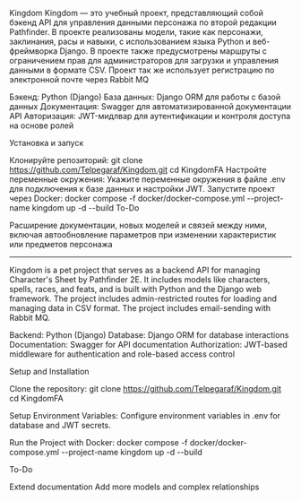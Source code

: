 Kingdom
Kingdom — это учебный проект, представляющий собой бэкенд API для управления данными персонажа по второй редакции Pathfinder. В проекте реализованы модели, такие как персонажи, заклинания, расы и навыки, с использованием языка Python и веб-фреймворка Django. В проекте также предусмотрены маршруты с ограничением прав для администраторов для загрузки и управления данными в формате CSV. Проект так же использует регистрацию по электронной почте через Rabbit MQ

Бэкенд: Python (Django) База данных: Django ORM для работы с базой данных Документация: Swagger для автоматизированной документации API Авторизация: JWT-мидлвар для аутентификации и контроля доступа на основе ролей

Установка и запуск

Клонируйте репозиторий: git clone https://github.com/Telpegaraf/Kingdom.git cd KingdomFA
Настройте переменные окружения: Укажите переменные окружения в файле .env для подключения к базе данных и настройки JWT.
Запустите проект через Docker: docker compose -f docker/docker-compose.yml --project-name kingdom up -d --build
To-Do

Расширение документации, новых моделей и связей между ними, включая автообновление параметров при изменении характеристик или предметов персонажа
_______________________________________________________________________________________________________________
Kingdom is a pet project that serves as a backend API for managing Character's Sheet by Pathfinder 2E. It includes models like characters, spells, races, and feats, and is built with Python and the Django web framework. The project includes admin-restricted routes for loading and managing data in CSV format. The project includes email-sending with Rabbit MQ.

Backend: Python (Django) Database: Django ORM for database interactions Documentation: Swagger for API documentation Authorization: JWT-based middleware for authentication and role-based access control

Setup and Installation

Clone the repository: git clone https://github.com/Telpegaraf/Kingdom.git cd KingdomFA

Setup Environment Variables: Configure environment variables in .env for database and JWT secrets.

Run the Project with Docker: docker compose -f docker/docker-compose.yml --project-name kingdom up -d --build

To-Do

Extend documentation
Add more models and complex relationships
